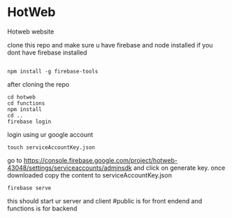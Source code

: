 # HotWeb
Hotweb website

clone this repo and make sure u have firebase and node installed
if you dont have firebase installed
```

npm install -g firebase-tools
```
after cloning the repo
```
cd hotweb
cd functions
npm install
cd ..
firebase login
```
login using ur google account
```
touch serviceAccountKey.json
```
go to https://console.firebase.google.com/project/hotweb-43048/settings/serviceaccounts/adminsdk
and click on generate key.
once downloaded copy the content to serviceAccountKey.json
```
firebase serve
```
this should start ur server and client 
#public is for front endend and functions is for backend
